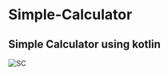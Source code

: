 # Simple-Calculator
## Simple Calculator using kotlin 
![SC](https://user-images.githubusercontent.com/95470604/196935869-e9de77cc-7a3f-49cb-93bd-53defe9a8ec9.jpg)
